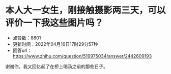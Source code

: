# 本人大一女生，刚接触摄影两三天，可以评价一下我这些图片吗？
- 点赞数：8801
- 更新时间：2022年04月16日17时29分57秒
- 回答url：https://www.zhihu.com/question/519975034/answer/2442609193
<body>
 <p data-pid="YQLuy85R">谢谢你，我又回忆起了在桥上喝汤之前的那些日子。</p>
</body>